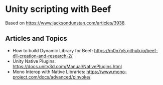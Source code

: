 # Unity scripting with Beef
Based on https://www.jacksondunstan.com/articles/3938.

## Articles and Topics
- How to build Dynamic Library for Beef: https://m0n7y5.github.io/beef-dll-creation-and-research-2/
- Unity Native Plugins: https://docs.unity3d.com/Manual/NativePlugins.html
- Mono Interop with Native Libraries: https://www.mono-project.com/docs/advanced/pinvoke/